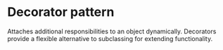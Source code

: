 # Decorator pattern

Attaches additional responsibilities to an object dynamically. Decorators provide a flexible alternative to subclassing
for extending functionality.
